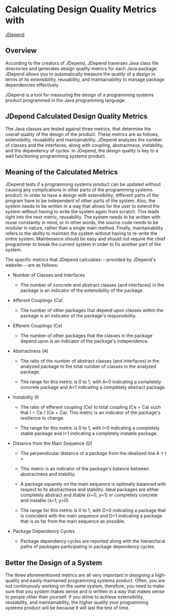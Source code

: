 # Calculating Design Quality Metrics with
[JDepend](http://clarkware.com/software/JDepend.html#download) 

## Overview
According to the creators of JDepend, JDepend traverses Java class file
directories and generates design quality metrics for each Java package.
JDepend allows you to automatically measure the quality of a design in
terms of its extensibility, reusability, and maintainability to manage
package dependencies effectively.

JDepend is a tool for measuring the design of a programming systems product programmed
in the Java programming language.

## JDepend Calculated Design Quality Metrics
The Java classes are tested against three
metrics, that determine the overall quality of the design of the
product. These metrics are as follows, extensibility, reusability and maintainability.
JDepend analyzes the number of classes and the interfaces, along with coupling,
abstractness, instability, and the dependency of cycles. In JDepend, the design
quality is key to a well functioning programming systems product.

## Meaning of the Calculated Metrics
JDepend tests if a programming systems product can be updated without causing any complications
in other parts of the programming systems product. In order to have a design with
extensibility, different parts of the program have to be independent of other
parts of the system. Also, the system needs to be written in a way that allows for
the user to extend the system without having to write the system again
from scratch. This leads right into the next metric, reusability. The system needs
to be written with reuse constantly in mind, or in other words, the
source code needs to be modular in nature, rather than a single main
method. Finally, maintainability refers to the ability to maintain the system without
having to re-write the entire system. Maintenance should be easy and should not require
the chief programmer to break the current system in order to fix another
part of the system.

The specific metrics that JDepend calculates---provided by JDepend's
website---are as follows:

+ Number of Classes and Interfaces
  + The number of concrete and abstract classes (and interfaces) in the
package is an indicator of the extensibility of the package.

+ Afferent Couplings (Ca)
  + The number of other packages that depend upon classes within the package
is an indicator of the package's responsibility.

+ Efferent Couplings (Ce)
  + The number of other packages that the classes in the package depend upon
is an indicator of the package's independence.

+ Abstractness (A)
  + The ratio of the number of abstract classes (and interfaces) in the
analyzed package to the total number of classes in the analyzed package.

  + The range for this metric is 0 to 1, with A=0 indicating a completely
concrete package and A=1 indicating a completely abstract package.

+ Instability (I)
  + The ratio of efferent coupling (Ce) to total coupling (Ce + Ca) such
that I = Ce / (Ce + Ca). This metric is an indicator of the package's
resilience to change.

  + The range for this metric is 0 to 1, with I=0 indicating a completely
stable package and I=1 indicating a completely instable package.

+ Distance from the Main Sequence (D)
  + The perpendicular distance of a package from the idealized line A + I =
  + This metric is an indicator of the package's balance between
   abstractness and stability.

  + A package squarely on the main sequence is optimally balanced with
respect to its abstractness and stability. Ideal packages are either
completely abstract and stable (x=0, y=1) or completely concrete and
instable (x=1, y=0).

  + The range for this metric is 0 to 1, with D=0 indicating a package that
is coincident with the main sequence and D=1 indicating a package that
is as far from the main sequence as possible.

+ Package Dependency Cycles
  + Package dependency cycles are reported along with the hierarchical paths
of packages participating in package dependency cycles.

## Better the Design of a System
The three aforementioned metrics are all very important in designing a
high-quality and easily maintained programming systems product. Often,
you are not continuously working on the same system, therefore, you need
to make sure that you system makes sense and is written in a way that
makes sense to people other than yourself. If you strive to achieve
extensibility, reusability, and maintainability, the higher quality your
programming systems product will be because it will last the test of
time.

